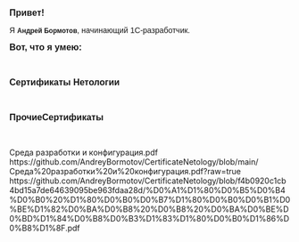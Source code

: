 <p><strong><span style="font-family:Tahoma,Geneva,sans-serif"><span style="font-size:16px">Привет!</span></span></strong></p>

<p><span style="font-family:Tahoma,Geneva,sans-serif">Я <strong><span style="font-size:12px">Андрей Бормотов</span></strong>, начинающий 1С-разработчик.</span></p>

<p><strong><span style="font-family:Tahoma,Geneva,sans-serif"><span style="font-size:16px">Вот, что я умею:</span></span></strong></p>

<p>&nbsp;</p>

<p><span style="font-size:16px"><strong><span style="font-family:Tahoma,Geneva,sans-serif">Сертификаты Нетологии</span></strong></span></p>

<p>&nbsp;</p>

<p><strong><span style="font-size:16px"><span style="font-family:Tahoma,Geneva,sans-serif">ПрочиеСертификаты</span></span></strong></p>

<p>&nbsp;</p>
Среда разработки и конфигурация.pdf
https://github.com/AndreyBormotov/CertificateNetology/blob/main/Среда%20разработки%20и%20конфигурация.pdf?raw=true
https://github.com/AndreyBormotov/CertificateNetology/blob/f4b0920c1cb4bd15a7de64639095be963fdaa28d/%D0%A1%D1%80%D0%B5%D0%B4%D0%B0%20%D1%80%D0%B0%D0%B7%D1%80%D0%B0%D0%B1%D0%BE%D1%82%D0%BA%D0%B8%20%D0%B8%20%D0%BA%D0%BE%D0%BD%D1%84%D0%B8%D0%B3%D1%83%D1%80%D0%B0%D1%86%D0%B8%D1%8F.pdf
